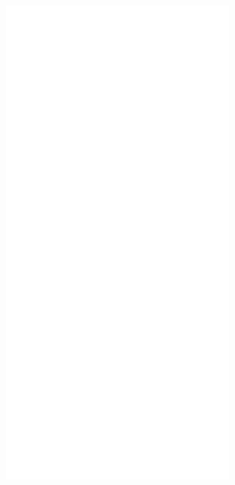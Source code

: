 <div align="center">
<a href="https://dimmadont.github.io/awcy-nfo/">
<img src="README.svg" width="688" height="1068">
</a>
</div>
